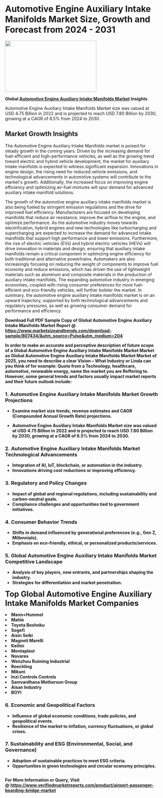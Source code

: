 <H1>Automotive Engine Auxiliary Intake Manifolds Market Size, Growth and Forecast from 2024 - 2031</H1><img class="aligncenter size-medium wp-image-584254" src="https://thirdeyenews.in/wp-content/uploads/2024/09/Global-Market-Research-300x168.jpeg" alt="" width="300" height="168" /><p><strong>Global&nbsp;<a href="https://www.marketsizeandtrends.com/download-sample/807434/&amp;utm_source=Pulse&amp;utm_medium=204">Automotive Engine Auxiliary Intake Manifolds Market</a> Insights</strong></p><p>Automotive Engine Auxiliary Intake Manifolds Market size was valued at USD 4.75 Billion in 2022 and is projected to reach USD 7.80 Billion by 2030, growing at a CAGR of 6.5% from 2024 to 2030.</p><p><h2>Market Growth Insights</h2> <p>The Automotive Engine Auxiliary Intake Manifolds market is poised for steady growth in the coming years. Driven by the increasing demand for fuel-efficient and high-performance vehicles, as well as the growing trend toward electric and hybrid vehicle development, the market for auxiliary intake manifolds is expected to witness significant expansion. Innovations in engine design, the rising need for reduced vehicle emissions, and technological advancements in automotive systems will contribute to the market's growth. Additionally, the increased focus on improving engine efficiency and optimizing air-fuel mixtures will spur demand for advanced auxiliary intake manifold solutions.</p> <p><strong></strong></p> <p>The growth of the automotive engine auxiliary intake manifolds market is also being fueled by stringent emission regulations and the drive for improved fuel efficiency. Manufacturers are focused on developing manifolds that reduce air resistance, improve the airflow to the engine, and optimize performance. As the automotive industry moves towards electrification, hybrid engines and new technologies like turbocharging and supercharging are expected to increase the demand for advanced intake manifolds that support high performance and lower emissions. Furthermore, the rise of electric vehicles (EVs) and hybrid electric vehicles (HEVs) will drive innovation in materials and design, ensuring that auxiliary intake manifolds remain a critical component in optimizing engine efficiency for both traditional and alternative powertrains. Automakers are also increasingly focusing on reducing the weight of components to improve fuel economy and reduce emissions, which has driven the use of lightweight materials such as aluminum and composite materials in the production of auxiliary intake manifolds. The expanding automotive industry in emerging economies, coupled with rising consumer preferences for more fuel-efficient and eco-friendly vehicles, will further bolster the market. In summary, the automotive engine auxiliary intake manifolds market is on an upward trajectory, supported by both technological advancements and regulatory pressures, as well as growing consumer demand for performance and efficiency. <p><strong></p><p><span class=""><strong>Download Full PDF Sample Copy of Global Automotive Engine Auxiliary Intake Manifolds Market Report</strong> @ <a href="https://www.marketsizeandtrends.com/download-sample/807434/&amp;utm_source=Pulse&amp;utm_medium=204" target="_blank">https://www.marketsizeandtrends.com/download-sample/807434/&amp;utm_source=Pulse&amp;utm_medium=204</a></span></p><p>In order to make an accurate and perceptive description of future scope of a Global&nbsp;Automotive Engine Auxiliary Intake Manifolds Market Market as Global&nbsp;Automotive Engine Auxiliary Intake Manifolds Market Market of 2025, you need to describe a clear Vision &ndash; What Industry or Linda can you think of for example: Quote from a Technology, healthcare, automotive, renewable energy, name the market you are Reffering to. However, some general trends and factors usually impact market reports and their future outlook include:</p><h3>1.&nbsp;<strong>Automotive Engine Auxiliary Intake Manifolds Market Growth Projections</strong></h3><ul><li>Examine market size trends, revenue estimates and CAGR (Compounded Annual Growth Rate) projections.</li><li><p>Automotive Engine Auxiliary Intake Manifolds Market size was valued at USD 4.75 Billion in 2022 and is projected to reach USD 7.80 Billion by 2030, growing at a CAGR of 6.5% from 2024 to 2030.</p></li></ul><h3>2.&nbsp;<strong>Automotive Engine Auxiliary Intake Manifolds Market Technological Advancements</strong></h3><ul><li>Integration of AI, IoT, blockchain, or automation in the industry.</li><li>Innovations driving cost reductions or improving efficiency.</li></ul><h3>3.&nbsp;<strong>Regulatory and Policy Changes</strong></h3><ul><li>Impact of global and regional regulations, including sustainability and carbon-neutral goals.</li><li>Compliance challenges and opportunities tied to government initiatives.</li></ul><h3>4.&nbsp;<strong>Consumer Behavior Trends</strong></h3><ul><li>Shifts in demand influenced by generational preferences (e.g., Gen Z, Millennials).</li><li>Emphasis on eco-friendly, ethical, or personalized products/services.</li></ul><h3>5.&nbsp;<strong>Global Automotive Engine Auxiliary Intake Manifolds Market Competitive Landscape</strong></h3><ul><li>Analysis of key players, new entrants, and partnerships shaping the industry.</li><li>Strategies for differentiation and market penetration.</li></ul><p data-pm-slice="1 1 []"><span style="color: inherit; font-family: inherit; font-size: 25px;">Top Global Automotive Engine Auxiliary Intake Manifolds Market Companies</span></p><div class="" data-test-id=""><p><li>Mann+Hummel</li><li> Mahle</li><li> Toyota Boshoku</li><li> Sogefi</li><li> Aisin Seiki</li><li> Magneti Marelli</li><li> Keihin</li><li> Montaplast</li><li> Novares</li><li> Wenzhou Ruiming Industrial</li><li> Roechling</li><li> Mikuni</li><li> Inzi Controls Controls</li><li> Samvardhana Motherson Group</li><li> Aisan Industry</li><li> BOYI</li></p></div><h3>6.&nbsp;<strong>Economic and Geopolitical Factors</strong></h3><ul><li>Influence of global economic conditions, trade policies, and geopolitical events.</li><li>Resilience of the market to inflation, currency fluctuations, or global crises.</li></ul><h3>7.&nbsp;<strong>Sustainability and ESG (Environmental, Social, and Governance)</strong></h3><ul><li>Adoption of sustainable practices to meet ESG criteria.</li><li>Opportunities in green technologies and circular economy principles.</li></ul><h2><strong style="font-size: 14px;">For More Information or Query, Visit @&nbsp;</strong><a style="background-color: #ffffff; font-size: 14px;" href="https://www.marketsizeandtrends.com/report/automotive-engine-auxiliary-intake-manifolds-market/" target="_blank">https://www.verifiedmarketreports.com/product/airport-passenger-boarding-bridge-market</a></h2>
